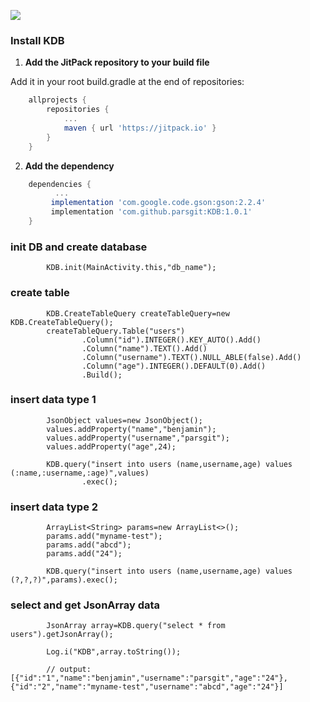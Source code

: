 [![](https://jitpack.io/v/parsgit/KDB.svg)](https://jitpack.io/#parsgit/KDB)

### Install KDB

1. **Add the JitPack repository to your build file**

 Add it in your root build.gradle at the end of repositories:
```gradle
	allprojects {
		repositories {
			...
			maven { url 'https://jitpack.io' }
		}
	}
```

2. **Add the dependency**
```gradle
	dependencies {
          ...
         implementation 'com.google.code.gson:gson:2.2.4'
         implementation 'com.github.parsgit:KDB:1.0.1'
	}
```


### init DB and create database
``` 
        KDB.init(MainActivity.this,"db_name");
```

### create table 
```
        KDB.CreateTableQuery createTableQuery=new KDB.CreateTableQuery();
        createTableQuery.Table("users")
                .Column("id").INTEGER().KEY_AUTO().Add()
                .Column("name").TEXT().Add()
                .Column("username").TEXT().NULL_ABLE(false).Add()
                .Column("age").INTEGER().DEFAULT(0).Add()
                .Build();
```
### insert data type 1 
```
        JsonObject values=new JsonObject();
        values.addProperty("name","benjamin");
        values.addProperty("username","parsgit");
        values.addProperty("age",24);

        KDB.query("insert into users (name,username,age) values (:name,:username,:age)",values)
                .exec();
```

### insert data type 2
```
        ArrayList<String> params=new ArrayList<>();
        params.add("myname-test");
        params.add("abcd");
        params.add("24");

        KDB.query("insert into users (name,username,age) values (?,?,?)",params).exec();
```

### select and get JsonArray data
```
        JsonArray array=KDB.query("select * from users").getJsonArray();

        Log.i("KDB",array.toString());

        // output:[{"id":"1","name":"benjamin","username":"parsgit","age":"24"},{"id":"2","name":"myname-test","username":"abcd","age":"24"}]

```
